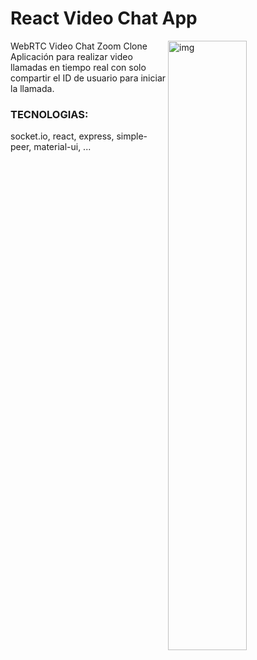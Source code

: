 # React Video Chat App


<img align="right" alt="img" src="https://i.ibb.co/7WZRLD1/122.jpg" width="50%" height="auto" />
WebRTC Video Chat Zoom Clone <br/>
Aplicación para realizar video llamadas en tiempo real con solo compartir el ID de usuario para iniciar la llamada.

### TECNOLOGIAS:

socket.io, react, express, simple-peer, material-ui, ...
